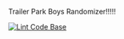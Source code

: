 Trailer Park Boys Randomizer!!!!!


[![Lint Code Base](https://github.com/luntzel/tpbrandomizer/actions/workflows/tpb-lint.yml/badge.svg)](https://github.com/luntzel/tpbrandomizer/actions/workflows/tpb-lint.yml)
